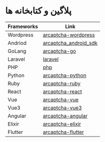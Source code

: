 # پلاگین و کتابخانه ها

| Frameworks | Link                                                                                                                                                   |
| ---------- | ------------------------------------------------------------------------------------------------------------------------------------------------------ |
| Wordpress  | [arcaptcha-wordpress](https://arcaptcha.co/fa/blog/%D8%A7%D9%81%D8%B2%D9%88%D9%86%D9%87-%D9%88%D8%B1%D8%AF%D9%BE%D8%B1%D8%B3-%DA%A9%D9%BE%DA%86%D8%A7) |
| Andriod    | [arcaptcha_android_sdk](https://github.com/arcaptcha/arcaptcha_android_sdk)                                                                            |
| GoLang     | [arcaptcha-go](https://github.com/arcaptcha/arcaptcha-go)                                                                                              |
| Laravel    | [laravel](https://github.com/arcaptcha/arcaptcha-laravel)                                                                                              |
| PHP        | [php](https://github.com/arcaptcha/arcaptcha-php)                                                                                                      |
| Python     | [arcaptcha-python](https://github.com/evokelektrique/arcaptcha-python)                                                                                 |
| Ruby       | [arcaptcha-ruby](https://github.com/evokelektrique/arcaptcha-ruby)                                                                                     |
| React      | [arcaptcha-react](https://github.com/arcaptcha/Arcaptcha-React-js)                                                                                     |
| Vue        | [arcaptcha-vue](https://github.com/arcaptcha/arcaptcha-vue)                                                                                            |
| Vue3       | [arcaptcha-vue3](https://github.com/arcaptcha/arcaptcha-vue3)                                                                                          |
| Angular    | [arcaptcha-angular](https://github.com/arcaptcha/arcaptcha-angular)                                                                                    |
| Elixir     | [arcaptcha-elixir](https://github.com/evokelektrique/arcaptcha-elixir)                                                                                 |
| Flutter    | [arcaptcha-flutter](https://github.com/arcaptcha/arcaptcha-flutter)                                                                                    |
